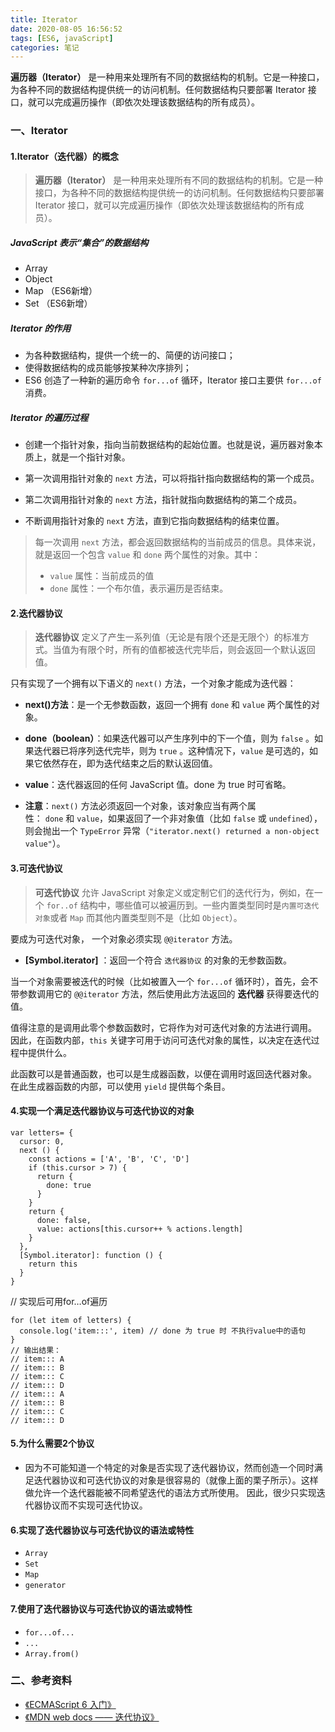 ```yaml
---
title: Iterator
date: 2020-08-05 16:56:52
tags: [ES6, javaScript]
categories: 笔记
---
```


**遍历器（Iterator）** 是一种用来处理所有不同的数据结构的机制。它是一种接口，为各种不同的数据结构提供统一的访问机制。任何数据结构只要部署 Iterator 接口，就可以完成遍历操作（即依次处理该数据结构的所有成员）。

<!--more-->

### 一、Iterator

#### 1.Iterator（迭代器）的概念

> **遍历器（Iterator）** 是一种用来处理所有不同的数据结构的机制。它是一种接口，为各种不同的数据结构提供统一的访问机制。任何数据结构只要部署 Iterator 接口，就可以完成遍历操作（即依次处理该数据结构的所有成员）。

##### JavaScript 表示“集合”的数据结构

- Array
- Object
- Map （ES6新增）
- Set （ES6新增）

##### Iterator 的作用

- 为各种数据结构，提供一个统一的、简便的访问接口；
- 使得数据结构的成员能够按某种次序排列；
- ES6 创造了一种新的遍历命令 `for...of` 循环，Iterator 接口主要供 `for...of` 消费。

##### Iterator 的遍历过程

- 创建一个指针对象，指向当前数据结构的起始位置。也就是说，遍历器对象本质上，就是一个指针对象。

- 第一次调用指针对象的 `next` 方法，可以将指针指向数据结构的第一个成员。

- 第二次调用指针对象的 `next` 方法，指针就指向数据结构的第二个成员。

- 不断调用指针对象的 `next` 方法，直到它指向数据结构的结束位置。

> 每一次调用 `next` 方法，都会返回数据结构的当前成员的信息。具体来说，就是返回一个包含 `value` 和 `done` 两个属性的对象。其中：
> - `value` 属性：当前成员的值
> - `done` 属性：一个布尔值，表示遍历是否结束。

#### 2.迭代器协议

> **迭代器协议** 定义了产生一系列值（无论是有限个还是无限个）的标准方式。当值为有限个时，所有的值都被迭代完毕后，则会返回一个默认返回值。

只有实现了一个拥有以下语义的 `next()` 方法，一个对象才能成为迭代器：

- **next()方法**：是一个无参数函数，返回一个拥有 `done` 和 `value` 两个属性的对象。

- **done（boolean）**：如果迭代器可以产生序列中的下一个值，则为 `false` 。如果迭代器已将序列迭代完毕，则为 `true` 。这种情况下，`value` 是可选的，如果它依然存在，即为迭代结束之后的默认返回值。

- **value**：迭代器返回的任何 JavaScript 值。done 为 true 时可省略。

- **注意**：`next()` 方法必须返回一个对象，该对象应当有两个属性： `done` 和 `value`，如果返回了一个非对象值（比如 `false` 或 `undefined`），则会抛出一个 `TypeError` 异常（`"iterator.next() returned a non-object value"`）。

#### 3.可迭代协议

> **可迭代协议** 允许 JavaScript 对象定义或定制它们的迭代行为，例如，在一个 `for..of` 结构中，哪些值可以被遍历到。一些内置类型同时是`内置可迭代对象`或者 `Map` 而其他内置类型则不是（比如 `Object`）。

要成为可迭代对象， 一个对象必须实现 `@@iterator` 方法。

- **[Symbol.iterator]** ：返回一个符合 `迭代器协议` 的对象的无参数函数。

当一个对象需要被迭代的时候（比如被置入一个 `for...of` 循环时），首先，会不带参数调用它的 `@@iterator` 方法，然后使用此方法返回的 **迭代器** 获得要迭代的值。

值得注意的是调用此零个参数函数时，它将作为对可迭代对象的方法进行调用。 因此，在函数内部，`this` 关键字可用于访问可迭代对象的属性，以决定在迭代过程中提供什么。

此函数可以是普通函数，也可以是生成器函数，以便在调用时返回迭代器对象。 在此生成器函数的内部，可以使用 `yield` 提供每个条目。

#### 4.实现一个满足迭代器协议与可迭代协议的对象

```
var letters= {
  cursor: 0,
  next () {
    const actions = ['A', 'B', 'C', 'D']
    if (this.cursor > 7) {
      return {
        done: true
      }
    }
    return {
      done: false,
      value: actions[this.cursor++ % actions.length]
    }
  },
  [Symbol.iterator]: function () {
    return this
  }
}
```
// 实现后可用for…of遍历
```
for (let item of letters) {
  console.log('item:::', item) // done 为 true 时 不执行value中的语句
}
// 输出结果：
// item::: A
// item::: B
// item::: C
// item::: D
// item::: A
// item::: B
// item::: C
// item::: D
```

#### 5.为什么需要2个协议

- 因为不可能知道一个特定的对象是否实现了迭代器协议，然而创造一个同时满足迭代器协议和可迭代协议的对象是很容易的（就像上面的栗子所示）。这样做允许一个迭代器能被不同希望迭代的语法方式所使用。 因此，很少只实现迭代器协议而不实现可迭代协议。


#### 6.实现了迭代器协议与可迭代协议的语法或特性

- `Array`
- `Set`
- `Map`
- `generator`

#### 7.使用了迭代器协议与可迭代协议的语法或特性

- `for...of...`
- `...`
- `Array.from()`

### 二、参考资料

- [《ECMAScript 6 入门》 ](https://es6.ruanyifeng.com/#docs/iterator)
- [《MDN web docs —— 迭代协议》](https://developer.mozilla.org/zh-CN/docs/Web/JavaScript/Reference/Iteration_protocols)

